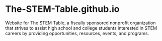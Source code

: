 # The-STEM-Table.github.io
Website for The STEM Table, a fiscally sponsored nonprofit organization that strives to assist high school and college students interested in STEM careers by providing opportunities, resources, events, and programs.
